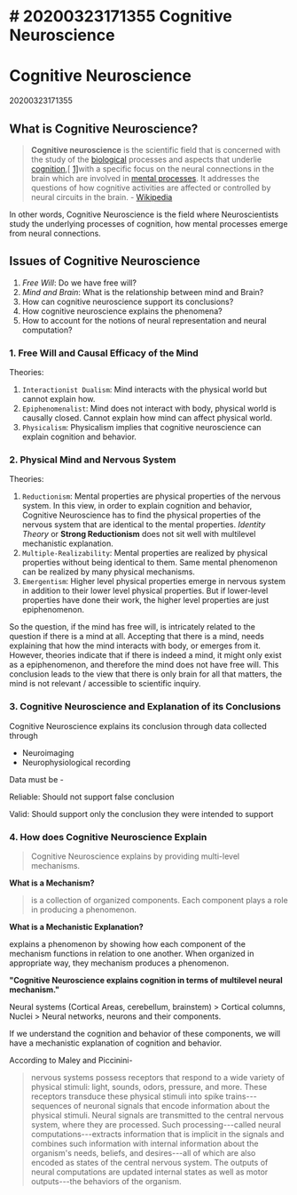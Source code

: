 # \# 20200323171355 Cognitive Neuroscience

# Cognitive Neuroscience

20200323171355

## What is Cognitive Neuroscience?

> **Cognitive neuroscience** is the scientific field that is concerned with the study of the [biological](https://en.wikipedia.org/wiki/Biology) processes and aspects that underlie [cognition](https://en.wikipedia.org/wiki/Cognition),\[ [1\]](https://en.wikipedia.org/wiki/Cognitive_neuroscience#cite_note-1)with a specific focus on the neural connections in the brain which are involved in [mental processes](https://en.wikipedia.org/wiki/Mental_process). It addresses the questions of how cognitive activities are affected or controlled by neural circuits in the brain. - [Wikipedia](https://en.wikipedia.org/wiki/Cognitive_neuroscience)

In other words, Cognitive Neuroscience is the field where Neuroscientists study the underlying processes of cognition, how mental processes emerge from neural connections.

## Issues of Cognitive Neuroscience

1.  *Free Will*: Do we have free will?
2.  *Mind and Brain*: What is the relationship between mind and Brain?
3.  How can cognitive neuroscience support its conclusions?
4.  How cognitive neuroscience explains the phenomena?
5.  How to account for the notions of neural representation and neural computation?

### 1. Free Will and Causal Efficacy of the Mind

Theories:

1.  `Interactionist Dualism`: Mind interacts with the physical world but cannot explain how.
2.  `Epiphenomenalist`: Mind does not interact with body, physical world is causally closed. Cannot explain how mind can affect physical world.
3.  `Physicalism`: Physicalism implies that cognitive neuroscience can explain cognition and behavior.

### 2. Physical Mind and Nervous System

Theories:

1.  `Reductionism`: Mental properties are physical properties of the nervous system. In this view, in order to explain cognition and behavior, Cognitive Neuroscience has to find the physical properties of the nervous system that are identical to the mental properties. *Identity Theory* or **Strong Reductionism** does not sit well with multilevel mechanistic explanation.
2.  `Multiple-Realizability`: Mental properties are realized by physical properties without being identical to them. Same mental phenomenon can be realized by many physical mechanisms.
3.  `Emergentism`: Higher level physical properties emerge in nervous system in addition to their lower level physical properties. But if lower-level properties have done their work, the higher level properties are just epiphenomenon.

So the question, if the mind has free will, is intricately related to the question if there is a mind at all. Accepting that there is a mind, needs explaining that how the mind interacts with body, or emerges from it. However, theories indicate that if there is indeed a mind, it might only exist as a epiphenomenon, and therefore the mind does not have free will. This conclusion leads to the view that there is only brain for all that matters, the mind is not relevant / accessible to scientific inquiry.

### 3. Cognitive Neuroscience and Explanation of its Conclusions

Cognitive Neuroscience explains its conclusion through data collected through

-   Neuroimaging
-   Neurophysiological recording

Data must be -

Reliable: Should not support false conclusion

Valid: Should support only the conclusion they were intended to support

### 4. How does Cognitive Neuroscience Explain

> Cognitive Neuroscience explains by providing multi-level mechanisms.

**What is a Mechanism?**

> is a collection of organized components. Each component plays a role in producing a phenomenon.

**What is a Mechanistic Explanation?**

explains a phenomenon by showing how each component of the mechanism functions in relation to one another. When organized in appropriate way, they mechanism produces a phenomenon.

**\"Cognitive Neuroscience explains cognition in terms of multilevel neural mechanism.\"**

Neural systems (Cortical Areas, cerebellum, brainstem) \> Cortical columns, Nuclei \> Neural networks, neurons and their components.

If we understand the cognition and behavior of these components, we will have a mechanistic explanation of cognition and behavior.

According to Maley and Piccinini-

> nervous systems possess receptors that respond to a wide variety of physical stimuli: light, sounds, odors, pressure, and more. These receptors transduce these physical stimuli into spike trains---sequences of neuronal signals that encode information about the physical stimuli. Neural signals are transmitted to the central nervous system, where they are processed. Such processing---called neural computations---extracts information that is implicit in the signals and combines such information with internal information about the organism's needs, beliefs, and desires---all of which are also encoded as states of the central nervous system. The outputs of neural computations are updated internal states as well as motor outputs---the behaviors of the organism.
